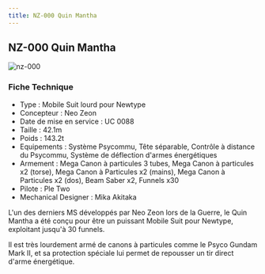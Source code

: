 ```yaml
---
title: NZ-000 Quin Mantha
---
```


NZ-000 Quin Mantha
------------------


![nz-000](/images/stories/saga/gundamzz/mechas/neozeon/nz-000.png)


### Fiche Technique


- Type : Mobile Suit lourd pour Newtype  
- Concepteur : Neo Zeon  
- Date de mise en service : UC 0088  
- Taille : 42.1m  
- Poids : 143.2t  
- Equipements : Système Psycommu, Tête séparable, Contrôle à distance du Psycommu, Système de déflection d'armes énergétiques  
- Armement : Mega Canon à particules 3 tubes, Mega Canon à particules x2 (torse), Mega Canon à Particules x2 (mains), Mega Canon à Particules x2 (dos), Beam Saber x2, Funnels x30  
- Pilote : Ple Two  
- Mechanical Designer : Mika Akitaka  
  
L'un des derniers MS développés par Neo Zeon lors de la Guerre, le Quin Mantha a été conçu pour être un puissant Mobile Suit pour Newtype, exploitant jusqu'à 30 funnels.   
  
Il est très lourdement armé de canons à particules comme le Psyco Gundam Mark II, et sa protection spéciale lui permet de repousser un tir direct d'arme énergétique.

